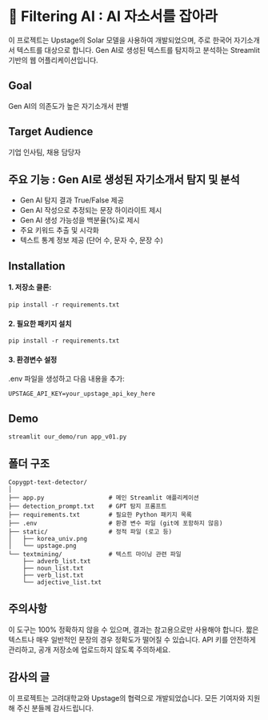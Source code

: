 # 📝 Filtering AI : AI 자소서를 잡아라

이 프로젝트는 Upstage의 Solar 모델을 사용하여 개발되었으며, 주로 한국어 자기소개서 텍스트를 대상으로 합니다. Gen AI로 생성된 텍스트를 탐지하고 분석하는 Streamlit 기반의 웹 어플리케이션입니다. 

## Goal

Gen AI의 의존도가 높은 자기소개서 판별


## Target Audience

기업 인사팀, 채용 담당자


## 주요 기능 : Gen AI로 생성된 자기소개서 탐지 및 분석

 - Gen AI 탐지 결과 True/False 제공
 - Gen AI 작성으로 추정되는 문장 하이라이트 제시
 - Gen AI 생성 가능성을 백분율(%)로 제시
 - 주요 키워드 추출 및 시각화
 - 텍스트 통계 정보 제공 (단어 수, 문자 수, 문장 수)


## Installation

#### 1. 저장소 클론:

```
pip install -r requirements.txt
```


#### 2. 필요한 패키지 설치

```
pip install -r requirements.txt
```

#### 3. 환경변수 설정
.env 파일을 생성하고 다음 내용을 추가:

```
UPSTAGE_API_KEY=your_upstage_api_key_here
```


## Demo

```
streamlit our_demo/run app_v01.py
```


## 폴더 구조

```
Copygpt-text-detector/
│
├── app.py                  # 메인 Streamlit 애플리케이션
├── detection_prompt.txt    # GPT 탐지 프롬프트
├── requirements.txt        # 필요한 Python 패키지 목록
├── .env                    # 환경 변수 파일 (git에 포함하지 않음)
├── static/                 # 정적 파일 (로고 등)
│   ├── korea_univ.png
│   └── upstage.png
└── textmining/             # 텍스트 마이닝 관련 파일
    ├── adverb_list.txt
    ├── noun_list.txt
    ├── verb_list.txt
    └── adjective_list.txt
```


## 주의사항

이 도구는 100% 정확하지 않을 수 있으며, 결과는 참고용으로만 사용해야 합니다.
짧은 텍스트나 매우 일반적인 문장의 경우 정확도가 떨어질 수 있습니다.
API 키를 안전하게 관리하고, 공개 저장소에 업로드하지 않도록 주의하세요.


## 감사의 글

이 프로젝트는 고려대학교와 Upstage의 협력으로 개발되었습니다. 모든 기여자와 지원해 주신 분들께 감사드립니다.
